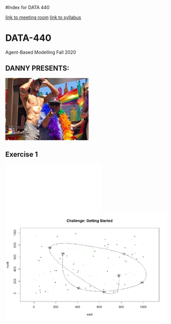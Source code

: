 #Index for DATA 440

[link to meeting room](https://cwm.zoom.us/j/6999715042?_x_zm_rtaid=sm_ons-fQPKBpirxRbg64A.1598029224952.753e36e3a479f07c6022e9bd6d047235&_x_zm_rhtaid=241#success)
[link to syllabus](https://tyler-frazier.github.io/agent_based_modeling/)
# DATA-440
Agent-Based Modelling Fall 2020

## DANNY PRESENTS:
![](Danny1.jpg)

## Exercise 1
![](Exercise1.md)
![](GettingStarted.png)
